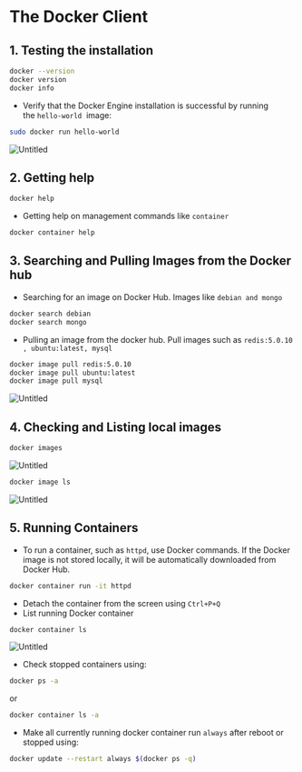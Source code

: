 # The Docker Client

## 1. Testing the installation

```bash
docker --version 
docker version
docker info

```

- Verify that the Docker Engine installation is successful by running the `hello-world`
 image:

```bash
sudo docker run hello-world
```

![Untitled](assets/images/the-docker-client/Untitled.png)

## 2. Getting help

```bash
docker help
```

- Getting help on management commands like `container`

```bash
docker container help
```

## 3. Searching and Pulling Images from the Docker hub

- Searching for an image on Docker Hub. Images like `debian and mongo`

```bash
docker search debian
docker search mongo
```

- Pulling an image from the docker hub. Pull images such as `redis:5.0.10 , ubuntu:latest, mysql`

```bash
docker image pull redis:5.0.10 
docker image pull ubuntu:latest
docker image pull mysql        
```

![Untitled](assets/images/the-docker-client//Untitled%201.png)

## 4. Checking and Listing local images

```bash
docker images
```

![Untitled](assets/images/the-docker-client//Untitled%202.png)

```bash
docker image ls
```

![Untitled](assets/images/the-docker-client//Untitled%203.png)

## 5. Running Containers

- To run a container, such as `httpd`, use Docker commands. If the Docker image is not stored locally, it will be automatically downloaded from Docker Hub.

```bash
docker container run -it httpd
```

- Detach the container from the screen using `Ctrl+P+Q`
- List running Docker container

```bash
docker container ls
```

![Untitled](assets/images/the-docker-client//Untitled%204.png)

- Check stopped containers using:
  
```bash
docker ps -a
```

or

```bash
docker container ls -a
```

- Make all currently running docker container run `always` after reboot or stopped using:

```bash
docker update --restart always $(docker ps -q)
```
